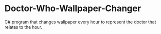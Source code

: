Doctor-Who-Wallpaper-Changer
============================

C# program that changes wallpaper every hour to represent the doctor that relates to the hour.
